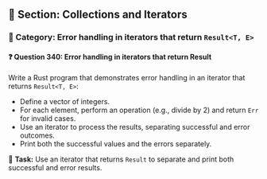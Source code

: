 ## 📘 Section: Collections and Iterators  
### 🔹 Category: Error handling in iterators that return `Result<T, E>`  
#### ❓ Question 340: Error handling in iterators that return Result

Write a Rust program that demonstrates error handling in an iterator that returns `Result<T, E>`:

- Define a vector of integers.
- For each element, perform an operation (e.g., divide by 2) and return `Err` for invalid cases.
- Use an iterator to process the results, separating successful and error outcomes.
- Print both the successful values and the errors separately.

🔧 **Task:** Use an iterator that returns `Result` to separate and print both successful and error results.
